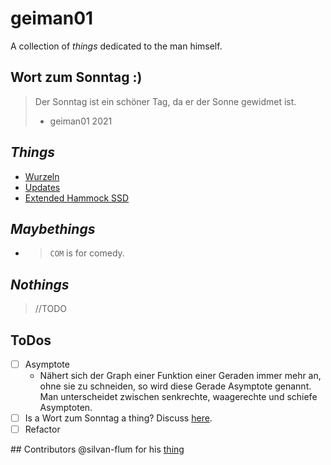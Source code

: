 # geiman01
A collection of *things* dedicated to the man himself.




## Wort zum Sonntag :)
> Der Sonntag ist ein schöner Tag, da er der Sonne gewidmet ist.
> - geiman01 2021 


## *Things*
- [Wurzeln](./Wurzeln)
- [Updates](./assets/updates.jpg)
- [Extended Hammock SSD](./assets/SSD-hammock.png)

## *Maybethings*
- > `COM` is for comedy.

## *Nothings*
> //TODO

## ToDos
- [ ] Asymptote
  - Nähert sich der Graph einer Funktion einer Geraden immer mehr an, ohne sie zu schneiden, so wird diese Gerade Asymptote genannt. Man unterscheidet zwischen senkrechte, waagerechte und schiefe Asymptoten.
- [ ] Is a Wort zum Sonntag a thing? Discuss [here](https://github.com/riesentoaster/geiman01/discussions/7).
- [ ] Refactor

## Contributors
@silvan-flum for his [thing](#Things)
